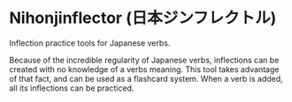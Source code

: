 # Nihonjinflector (日本ジンフレクトル)

Inflection practice tools for Japanese verbs.

Because of the incredible regularity of Japanese verbs, inflections can be
created with no knowledge of a verbs meaning. This tool takes advantage of that
fact, and can be used as a flashcard system. When a verb is added, all its
inflections can be practiced.
